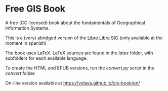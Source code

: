 Free GIS Book
================

A free (CC licensed) book about the fundamentals of Geographical Information Systems.

This is a (very) abridged version of the [Libro Libre SIG](https://github.com/volaya/libro-sig) (only available at the moment in spanish)

The book uses LaTeX. LaTeX sources are found in the *latex* folder, with subfolders for each available language.

To create the HTML and EPUB versions, run the *convert.py* script in the *convert* folder.

On-line version available at https://volaya.github.io/gis-book/en/
